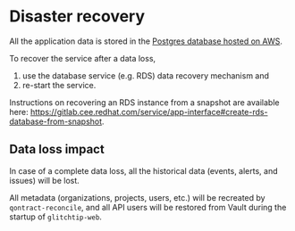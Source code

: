 # Disaster recovery

All the application data is stored in the [Postgres database hosted on AWS](data/services/glitchtip/namespaces/glitchtip-production.yaml).

To recover the service after a data loss,
  1. use the database service (e.g. RDS) data recovery mechanism and
  2. re-start the service.

Instructions on recovering an RDS instance from a snapshot are available here: https://gitlab.cee.redhat.com/service/app-interface#create-rds-database-from-snapshot.

## Data loss impact

In case of a complete data loss, all the historical data (events, alerts, and issues) will be lost.

All metadata (organizations, projects, users, etc.) will be recreated by `qontract-reconcile`, and all API users will be restored from Vault during the startup of `glitchtip-web`.
